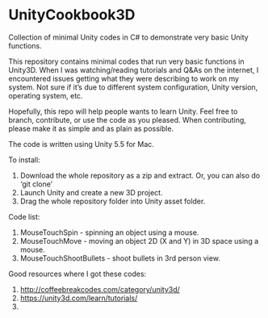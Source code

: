 # UnityCookbook3D
Collection of minimal Unity codes in C# to demonstrate very basic Unity functions.

This repository contains minimal codes that run very basic functions in
Unity3D. When I was watching/reading tutorials and Q&As on the
internet, I encountered issues getting what they were describing to work
on my system. Not sure if it’s due to different system configuration,
Unity version, operating system, etc.

Hopefully, this repo will help people wants to learn Unity. Feel free
to branch, contribute, or use the code as you pleased. When contributing, please make it as simple and as plain as possible. 

The code is written using Unity 5.5 for Mac.

To install:
1. Download the whole repository as a zip and extract. Or, you can also do
‘git clone’
2. Launch Unity and create a new 3D project.
3. Drag the whole repository folder into Unity asset folder.

Code list:
1. MouseTouchSpin - spinning an object using a mouse.
2. MouseTouchMove - moving an object 2D (X and Y) in 3D space using a mouse.
3. MouseTouchShootBullets - shoot bullets in 3rd person view.

Good resources where I got these codes:
1. http://coffeebreakcodes.com/category/unity3d/
2. https://unity3d.com/learn/tutorials/
3. 
